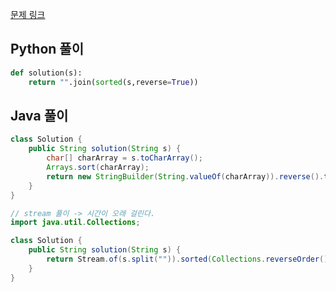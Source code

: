 [문제 링크](https://programmers.co.kr/learn/courses/30/lessons/12917)


## Python 풀이
```python
def solution(s):
    return "".join(sorted(s,reverse=True))
```

## Java 풀이
```java
class Solution {
    public String solution(String s) {
        char[] charArray = s.toCharArray();
        Arrays.sort(charArray);
        return new StringBuilder(String.valueOf(charArray)).reverse().toString();
    }
}
```
```java
// stream 풀이 -> 시간이 오래 걸린다.
import java.util.Collections;

class Solution {
    public String solution(String s) {
        return Stream.of(s.split("")).sorted(Collections.reverseOrder()).collect(Collectors.joining());
    }
}
```